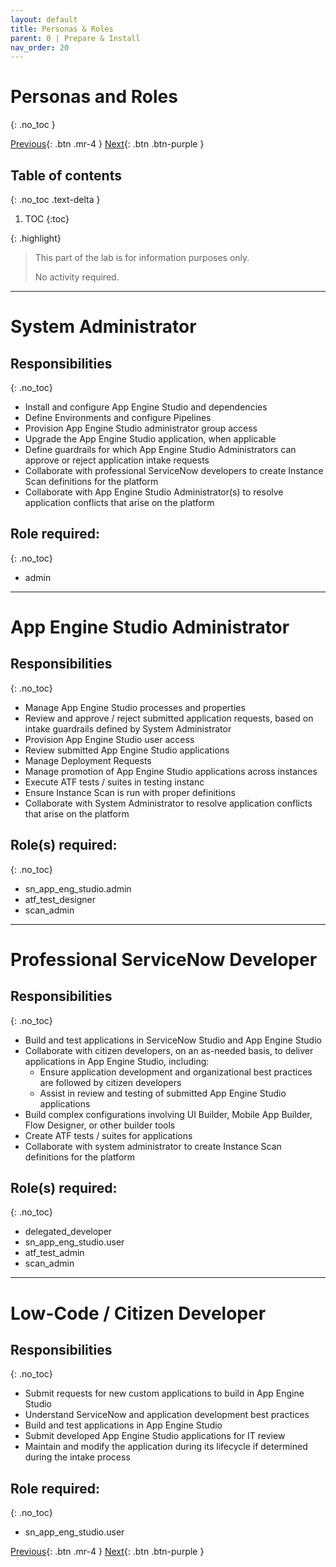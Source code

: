 ```yaml
---
layout: default
title: Personas & Roles
parent: 0 | Prepare & Install
nav_order: 20
---
```


# Personas and Roles
{: .no_toc }

[Previous][PREVIOUS]{: .btn .mr-4 }
[Next][NEXT]{: .btn .btn-purple }

## Table of contents
{: .no_toc .text-delta }

1. TOC
{:toc}

{: .highlight}
> This part of the lab is for information purposes only. 
>
> No activity required.

---
# System Administrator
## Responsibilities
{: .no_toc}

- Install and configure App Engine Studio and dependencies
- Define Environments and configure Pipelines
- Provision App Engine Studio administrator group access 
- Upgrade the App Engine Studio application, when applicable
- Define guardrails for which App Engine Studio Administrators can approve or reject application intake requests 
- Collaborate with professional ServiceNow developers to create Instance Scan 
definitions for the platform
- Collaborate with App Engine Studio Administrator(s) to resolve application conflicts that arise on the platform

## Role required: 
{: .no_toc}
- admin

---

# App Engine Studio Administrator
## Responsibilities
{: .no_toc}
- Manage App Engine Studio processes and properties
- Review and approve / reject submitted application requests, based on intake guardrails defined by System Administrator
- Provision App Engine Studio user access
- Review submitted App Engine Studio applications 
- Manage Deployment Requests 
- Manage promotion of App Engine Studio applications across instances
- Execute ATF tests / suites in testing instanc
- Ensure Instance Scan is run with proper definitions 
- Collaborate with System Administrator to resolve application conflicts that arise on 
the platform

## Role(s) required:
{: .no_toc}
- sn_app_eng_studio.admin
- atf_test_designer
- scan_admin

---

# Professional ServiceNow Developer
## Responsibilities
{: .no_toc}
- Build and test applications in ServiceNow Studio and App Engine Studio
- Collaborate with citizen developers, on an as-needed basis, to deliver applications in App Engine Studio, including:
  - Ensure application development and organizational best practices are followed by citizen developers
  - Assist in review and testing of submitted App Engine Studio applications
- Build complex configurations involving UI Builder, Mobile App Builder, Flow Designer, or other builder tools
- Create ATF tests / suites for applications
- Collaborate with system administrator to create Instance Scan definitions for the 
platform

## Role(s) required:
{: .no_toc}
- delegated_developer
- sn_app_eng_studio.user
- atf_test_admin
- scan_admin

---

# Low-Code / Citizen Developer
## Responsibilities
{: .no_toc}
- Submit requests for new custom applications to build in App Engine Studio
- Understand ServiceNow and application development best practices
- Build and test applications in App Engine Studio
- Submit developed App Engine Studio applications for IT review
- Maintain and modify the application during its lifecycle if determined during the intake process

## Role required:
{: .no_toc}
- sn_app_eng_studio.user

[Previous][PREVIOUS]{: .btn .mr-4 }
[Next][NEXT]{: .btn .btn-purple }

[PREVIOUS]: ../10_AES_Overview
[NEXT]: ../30_Install_Requirements